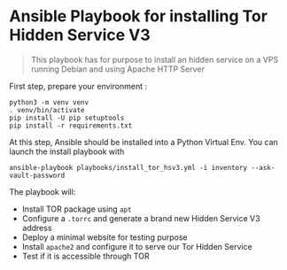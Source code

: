 # Ansible Playbook for installing Tor Hidden Service V3

> This playbook has for purpose to install an hidden service on a VPS running Debian and using Apache HTTP Server

First step, prepare your environment :

```
python3 -m venv venv
. venv/bin/activate
pip install -U pip setuptools
pip install -r requirements.txt
```

At this step, Ansible should be installed into a Python Virtual Env.
You can launch the install playbook with

```
ansible-playbook playbooks/install_tor_hsv3.yml -i inventory --ask-vault-password
```

The playbook will: 

- Install TOR package using `apt`
- Configure a `.torrc` and generate a brand new Hidden Service V3 address
- Deploy a minimal website for testing purpose
- Install `apache2` and configure it to serve our Tor Hidden Service
- Test if it is accessible through TOR